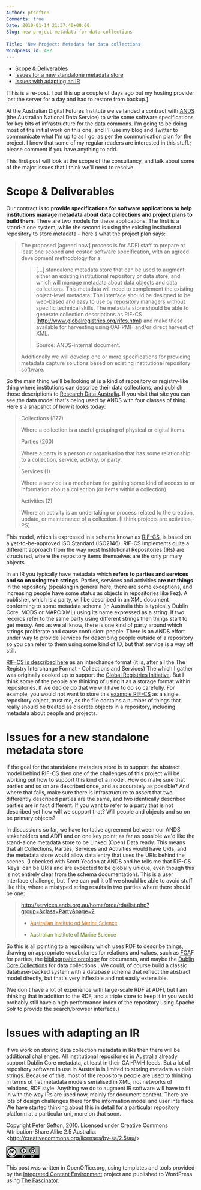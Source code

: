 ```yaml
---
Author: ptsefton
Comments: true
Date: 2010-01-14 21:37:40+00:00
Slug: new-project-metadata-for-data-collections

Title: 'New Project: Metadata for data collections'
Wordpress_id: 482
---
```


<div>

<div class="page-toc">

-   [Scope & Deliverables](#id2)
-   [Issues for a new standalone metadata store](#id3)
-   [Issues with adapting an IR](#id4)

</div>

<div>

[This is a re-post. I put this up a couple of days ago but my hosting
provider lost the server for a day and had to restore from backup.]

At the Australian Digital Futures Institute we've landed a contract with
[ANDS](http://ands.org.au/) (the Australian National Data Service) to
write some software specifications for key bits of infrastructure for
the data commons. I'm going to be doing most of the initial work on this
one, and I'll use my blog and Twitter to communicate what I'm up to as I
go, as per the communication plan for the project. I know that some of
my regular readers are interested in this stuff.; please comment if you
have anything to add.

This first post will look at the scope of the consultancy, and talk
about some of the major issues that I think we'll need to resolve.

# <span id="id2"></span></a>Scope & Deliverables

Our contract is to p**rovide specifications for software applications to
help institutions manage metadata about data collections and project
plans to build them**. There are two models for these applications. The
first is a stand-alone system, while the second is using the existing
institutional repository to store metadata <span
class="spCh spChx2013">–</span> here's what the project plan says:

> <a name="h5ea3d4bcp1"></a>The proposed [agreed now] process is for
> ADFI staff to prepare at least one scoped and costed software
> specification, with an agreed development methodology for a:
>
> > <a name="h7af33813p1"></a>[<span class="spCh spChx2026">…</span>]
> > standalone metadata store that can be used to augment either an
> > existing institutional repository or data store, and which will
> > manage metadata about data objects and data collections. This
> > metadata will need to complement the existing object-level metadata.
> > The interface should be designed to be web-based and easy to use by
> > repository managers without specific technical skills. The metadata
> > store should be able to generate collection descriptions as RIF-CS
> > (http://www.globalregistries.org/rifcs.html) and make these
> > available for harvesting using OAI-PMH and/or direct harvest of XML.
> >
> > Source: ANDS-internal document.
>
> <a name="h1ec12d8fp1"></a>Additionally we will develop one or more
> specifications for providing metadata capture solutions based on
> existing institutional repository software.

So the main thing we'll be looking at is a kind of repository or
registry-like thing where institutions can describe their data
collections, and publish those descriptions to [Research Data
Australia](http://services.ands.org.au/home/orca/rda/). If you visit
that site you can see the data model that's being used by ANDS with four
classes of thing. Here's [a snapshot of how it looks
today](http://services.ands.org.au/home/orca/rda/):

> Collections (877)
>
> Where a collection is a useful grouping of physical or digital items.
>
> Parties (260)
>
> Where a party is a person or organisation that has some relationship
> to a collection, service, activity, or party.
>
> Services (1)
>
> Where a service is a mechanism for gaining some kind of access to or
> information about a collection (or items within a collection).
>
> Activities (2)
>
> Where an activity is an undertaking or process related to the
> creation, update, or maintenance of a collection. [I think projects
> are activities - PS]

This model, which is expressed in a schema known as
[RIF-CS](http://ands.org.au/resource/rif-cs.html), is based on a
yet-to-be-approved ISO Standard (ISO2146). RIF-CS implements quite a
different approach from the way most Institutional Repositories (IRs)
are structured, where the repository items themselves are the only
primary objects.

In an IR you typically have metadata which **refers to parties and
services and so on using text-strings**. Parties, services and
activities **are not things** in the repository (speaking in general
here, there are some exceptions, and increasing people have some status
as objects in repositories like Fez). A publisher, which is a party,
will be described in an XML document conforming to some metadata schema
(in Australia this is typically Dublin Core, MODS or MARC XML)<span
style="font-weight:normal; "><span class="T5"> using its name expressed
as a string</span></span>. If two records refer to the same party using
different strings then things start to get messy. And as we all know,
there is one kind of party around which strings proliferate and cause
confusion: people. There is an ANDS effort under way to provide services
for describing people outside of a repository so you can refer to them
using some kind of ID, but that service is a way off still.

[RIF-CS is described here](http://www.globalregistries.org/rifcs.html)
as an interchange format (it is, after all the The Registry Interchange
Format - Collections and Services) The which I gather was originally
cooked up to support the [Global Registries
Initiative](http://www.globalregistries.org/). But I think some of the
people are thinking of using it as a storage format within repositories.
If we decide do that we will have to do so carefully. For example, you
would not want to store this [example
RIF-CS](http://services.ands.org.au/documentation/rifcs/example/rif.xml)
as a single repository object, trust me, as the file contains a number
of things that really should be treated as discrete objects in a
repository, including metadata about people and projects.

# <span id="id3"></span></a>Issues for a new standalone metadata store

If the goal for the standalone metadata store is to support the abstract
model behind RIF-CS then one of the challenges of this project will be
working out how to support this kind of a model. How do make sure that
parties and so on are described once, and as accurately as possible? And
where that fails, make sure there is infrastructure to assert that two
differently described parties are the same, and two identically
described parties are in fact different. If you want to refer to a party
that is not described yet how will we support that? Will people and
objects and so on be primary objects?

In discussions so far, we have tentative agreement between our ANDS
stakeholders and ADFI and on one key point; as far as possible we'd like
the stand-alone metadata store to be Linked (Open) Data ready. This
means that all Collections, Parties, Services and Activities would have
URIs, and the metadata store would allow data entry that uses the URIs
behind the scenes. (I checked with Scott Yeadon at ANDS and he tells me
that RIF-CS 'keys' can be URIs and are expected to be globally unique,
even though this is not entirely clear from the schema documentation).
This is a user interface challenge, but if we can pull it off we should
be able to avoid stuff like this, where a mistyped string results in two
parties where there should be one:

> <http://services.ands.org.au/home/orca/rda/list.php?group=&class=Party&page=2>
>
> -   <span
>     style="color:#cb6811; font-size:9.75pt; font-style:normal; font-variant:normal; font-weight:normal; letter-spacing:normal; text-decoration: underline; text-transform:none; "><span
>     class="T1">Australian Institute od Marine
>     Science</span></span><span
>     style="color:#283f09; font-size:9.75pt; font-style:normal; font-variant:normal; font-weight:normal; letter-spacing:normal; text-transform:none; "><span
>     class="T2"> </span></span>
>
> -   <span
>     style="color:#688113; font-size:9.75pt; font-style:normal; font-variant:normal; font-weight:normal; letter-spacing:normal; text-transform:none; "><span
>     class="T3">Australian Institute of Marine
>     Science</span></span><span
>     style="color:#283f09; font-size:9.75pt; font-style:normal; font-variant:normal; font-weight:normal; letter-spacing:normal; text-transform:none; "><span
>     class="T2"> </span></span>
>
So this is all pointing to a repository which uses RDF to describe
things, drawing on appropriate vocabularies for relations and values,
such as [FOA](http://www.foaf-project.org/)F for parties, the
[bibliogrpahic ontology](http://bibliontology.com/) for documents, and
maybe the [Dublin Core
Collections](http://dublincore.org/groups/collections/collection-application-profile/)
for data collections . We could, of course build a classic
database-backed system with a database schema that reflect the abstract
model directly, but that's very inflexible and not easily extensible.

(We don't have a lot of experience with large-scale RDF at ADFI, but I
am thinking that in addition to the RDF, and a triple store to keep it
in you would probably still have a high performance index of the
repository using Apache Solr to provide the search/browser interface.)

# <span id="id4"></span></a>Issues with adapting an IR

If we work on storing data collection metadata in IRs then there will be
additional challenges. All institutional repositories in Australia
already support Dublin Core metadata, at least in their OAI-PMH feeds.
But a lot of repository software in use in Australia is limited to
storing metadata as plain strings. Because of this, most of the
repository people are used to thinking in terms of flat metadata models
serialised in XML, not networks of relations, RDF style. Anything we do
to augment IR software will have to fit in with the way IRs are used
now, mainly for document content. There are lots of design challenges
there for the information model and user interface. We have started
thinking about this in detail for a particular repository platform at a
particular uni, more on that soon.

Copyright Peter Sefton, 2010. Licensed under Creative Commons
Attribution-Share Alike 2.5 Australia.
\<<http://creativecommons.org/licenses/by-sa/2.5/au/>\>

[![HTTP://DBPEDIA.ORG/SNORQL/?QUERY=SELECT+%3FRESOURCE%0D%0AWHERE+{+%0D%0A%3FRESOURCE+%3CHTTP%3A%2F%2FDBPEDIA.ORG%2FONTOLOGY%2FPERSON%2FBIRTHPLACE%3E+%3CHTTP%3A%2F%2FDBPEDIA.ORG%2FRESOURCE%2FSYDNEY%3E+%3B%0D%0A%3CHTTP%3A%2F%2FDBPEDIA.ORG%2FONTOLOGY%2FPERSON%](/wp-content/uploads/2010/01/m40ca94ba.png)](http://creativecommons.org/licenses/by-sa/2.5/au/)

This post was written in OpenOffice.org, using templates and tools
provided by the [Integrated Content Environment](http://ice.usq.edu.au/)
project and published to WordPress using [The
Fascinator](http://fascinator.usq.edu.au/desktop/desktop.htm).

</div>

</div>
